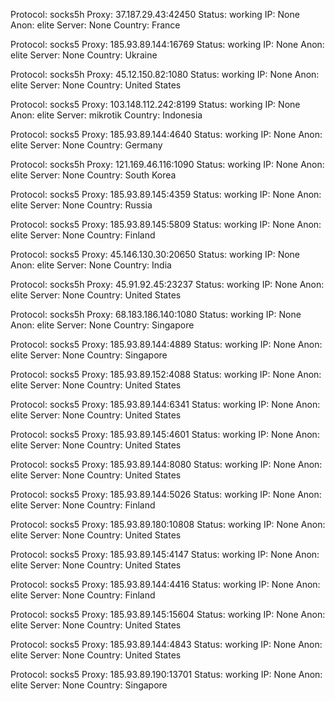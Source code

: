 Protocol: socks5h
Proxy: 37.187.29.43:42450
Status: working
IP: None
Anon: elite
Server: None
Country: France

Protocol: socks5
Proxy: 185.93.89.144:16769
Status: working
IP: None
Anon: elite
Server: None
Country: Ukraine

Protocol: socks5h
Proxy: 45.12.150.82:1080
Status: working
IP: None
Anon: elite
Server: None
Country: United States

Protocol: socks5
Proxy: 103.148.112.242:8199
Status: working
IP: None
Anon: elite
Server: mikrotik
Country: Indonesia

Protocol: socks5
Proxy: 185.93.89.144:4640
Status: working
IP: None
Anon: elite
Server: None
Country: Germany

Protocol: socks5h
Proxy: 121.169.46.116:1090
Status: working
IP: None
Anon: elite
Server: None
Country: South Korea

Protocol: socks5
Proxy: 185.93.89.145:4359
Status: working
IP: None
Anon: elite
Server: None
Country: Russia

Protocol: socks5
Proxy: 185.93.89.145:5809
Status: working
IP: None
Anon: elite
Server: None
Country: Finland

Protocol: socks5
Proxy: 45.146.130.30:20650
Status: working
IP: None
Anon: elite
Server: None
Country: India

Protocol: socks5h
Proxy: 45.91.92.45:23237
Status: working
IP: None
Anon: elite
Server: None
Country: United States

Protocol: socks5h
Proxy: 68.183.186.140:1080
Status: working
IP: None
Anon: elite
Server: None
Country: Singapore

Protocol: socks5
Proxy: 185.93.89.144:4889
Status: working
IP: None
Anon: elite
Server: None
Country: Singapore

Protocol: socks5
Proxy: 185.93.89.152:4088
Status: working
IP: None
Anon: elite
Server: None
Country: United States

Protocol: socks5
Proxy: 185.93.89.144:6341
Status: working
IP: None
Anon: elite
Server: None
Country: United States

Protocol: socks5
Proxy: 185.93.89.145:4601
Status: working
IP: None
Anon: elite
Server: None
Country: United States

Protocol: socks5
Proxy: 185.93.89.144:8080
Status: working
IP: None
Anon: elite
Server: None
Country: United States

Protocol: socks5
Proxy: 185.93.89.144:5026
Status: working
IP: None
Anon: elite
Server: None
Country: Finland

Protocol: socks5
Proxy: 185.93.89.180:10808
Status: working
IP: None
Anon: elite
Server: None
Country: United States

Protocol: socks5
Proxy: 185.93.89.145:4147
Status: working
IP: None
Anon: elite
Server: None
Country: United States

Protocol: socks5
Proxy: 185.93.89.144:4416
Status: working
IP: None
Anon: elite
Server: None
Country: Finland

Protocol: socks5
Proxy: 185.93.89.145:15604
Status: working
IP: None
Anon: elite
Server: None
Country: United States

Protocol: socks5
Proxy: 185.93.89.144:4843
Status: working
IP: None
Anon: elite
Server: None
Country: United States

Protocol: socks5
Proxy: 185.93.89.190:13701
Status: working
IP: None
Anon: elite
Server: None
Country: Singapore

